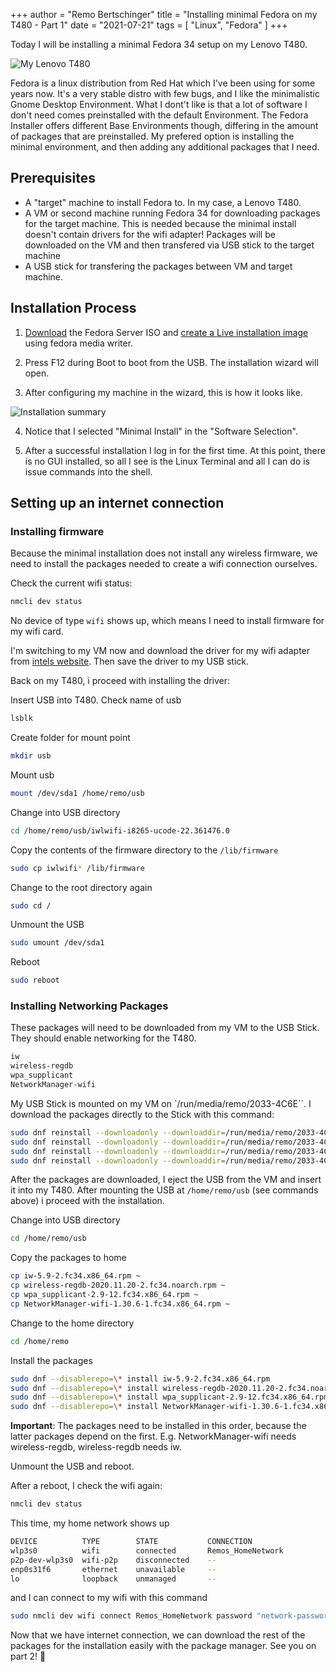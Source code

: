 +++
author = "Remo Bertschinger"
title = "Installing minimal Fedora on my T480 - Part 1"
date = "2021-07-21"
tags = [
    "Linux", "Fedora"
]
+++

Today I will be installing a minimal Fedora 34 setup on my Lenovo T480.

![My Lenovo T480](../../img/t480.jpg "My Lenovo T480")

Fedora is a linux distribution from Red Hat which I've been using for some years now. It's a very stable distro with few bugs, and I like the minimalistic Gnome Desktop Environment. What I dont't like is that a lot of software I don't need comes preinstalled with the default Environment. The Fedora Installer offers different Base Environments though, differing in the amount of packages that are preinstalled. My prefered option is installing the minimal environment, and then adding any additional packages that I need.

## Prerequisites

- A "target" machine to install Fedora to. In my case, a Lenovo T480.
- A VM or second machine running Fedora 34 for downloading packages for the target machine. This is needed because the minimal install doesn't contain drivers for the wifi adapter! Packages will be downloaded on the VM and then transfered via USB stick to the target machine
- A USB stick for transfering the packages between VM and target machine.

## Installation Process

1. [Download](https://alt.fedoraproject.org/) the Fedora Server ISO and [create a Live installation image](https://docs.fedoraproject.org/en-US/quick-docs/creating-and-using-a-live-installation-image/) using fedora media writer.

2. Press F12 during Boot to boot from the USB. The installation wizard will open.

3. After configuring my machine in the wizard, this is how it looks like.

![Installation summary](../../img/installation.jpg "Installation summary")

4. Notice that I selected "Minimal Install" in the "Software Selection".

5. After a successful installation I log in for the first time. At this point, there is no GUI installed, so all I see is the Linux Terminal and all I can do is issue commands into the shell.

## Setting up an internet connection

### Installing firmware

Because the minimal installation does not install any wireless firmware, we need to install the packages needed to create a wifi connection ourselves. 

Check the current wifi status:

```sh
nmcli dev status
```

No device of type `wifi` shows up, which means I need to install firmware for my wifi card.


I'm switching to my VM now and download the driver for my wifi adapter from [intels website](https://www.intel.com/content/www/us/en/support/articles/000005511/wireless.html). Then save the driver to my USB stick.

Back on my T480, i proceed with installing the driver:


Insert USB into T480.
Check name of usb
```sh
lsblk
```
Create folder for mount point
```sh 
mkdir usb
```
Mount usb
```sh
mount /dev/sda1 /home/remo/usb
```
Change into USB directory
```sh
cd /home/remo/usb/iwlwifi-i8265-ucode-22.361476.0
```
Copy the contents of the firmware directory to the `/lib/firmware`
```sh
sudo cp iwlwifi* /lib/firmware
```
Change to the root directory again
```sh
sudo cd /
```
Unmount the USB
```sh
sudo umount /dev/sda1
```
Reboot
```sh
sudo reboot
```

### Installing Networking Packages

These packages will need to be downloaded from my VM to the USB Stick. They should enable networking for the T480.
```sh
iw
wireless-regdb
wpa_supplicant
NetworkManager-wifi
```

My USB Stick is mounted on my VM on `/run/media/remo/2033-4C6E``. I download the packages directly to the Stick with this command:

```sh
sudo dnf reinstall --downloadonly --downloaddir=/run/media/remo/2033-4C6E iw
sudo dnf reinstall --downloadonly --downloaddir=/run/media/remo/2033-4C6E wireless-regdb
sudo dnf reinstall --downloadonly --downloaddir=/run/media/remo/2033-4C6E wpa_supplicant
sudo dnf reinstall --downloadonly --downloaddir=/run/media/remo/2033-4C6E NetworkManager-wifi
```

After the packages are downloaded, I eject the USB from the VM and insert it into my T480. After mounting the USB at `/home/remo/usb` (see commands above) i proceed with the installation.

Change into USB directory
```sh
cd /home/remo/usb
```
Copy the packages to home
```sh
cp iw-5.9-2.fc34.x86_64.rpm ~
cp wireless-regdb-2020.11.20-2.fc34.noarch.rpm ~
cp wpa_supplicant-2.9-12.fc34.x86_64.rpm ~
cp NetworkManager-wifi-1.30.6-1.fc34.x86_64.rpm ~
```
Change to the home directory
```sh
cd /home/remo
```
Install the packages
```sh
sudo dnf --disablerepo=\* install iw-5.9-2.fc34.x86_64.rpm
sudo dnf --disablerepo=\* install wireless-regdb-2020.11.20-2.fc34.noarch.rpm
sudo dnf --disablerepo=\* install wpa_supplicant-2.9-12.fc34.x86_64.rpm
sudo dnf --disablerepo=\* install NetworkManager-wifi-1.30.6-1.fc34.x86_64.rpm
```

**Important**: The packages need to be installed in this order, because the latter packages depend on the first. E.g. NetworkManager-wifi needs wireless-regdb, wireless-regdb needs iw.

Unmount the USB and reboot.

After a reboot, I check the wifi again:
```sh
nmcli dev status
```

This time, my home network shows up
```sh
DEVICE          TYPE        STATE           CONNECTION
wlp3s0          wifi        connected       Remos_HomeNetwork
p2p-dev-wlp3s0  wifi-p2p    disconnected    --
enp0s31f6       ethernet    unavailable     --
lo              loopback    unmanaged       --
```
and I can connect to my wifi with this command
```sh
sudo nmcli dev wifi connect Remos_HomeNetwork password "network-password"
```

Now that we have internet connection, we can download the rest of the packages for the installation easily with the package manager. See you on part 2! 👋
